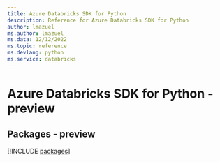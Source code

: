 ```yaml
---
title: Azure Databricks SDK for Python
description: Reference for Azure Databricks SDK for Python
author: lmazuel
ms.author: lmazuel
ms.data: 12/12/2022
ms.topic: reference
ms.devlang: python
ms.service: databricks
---
```

# Azure Databricks SDK for Python - preview
## Packages - preview
[!INCLUDE [packages](databricks-index.md)]